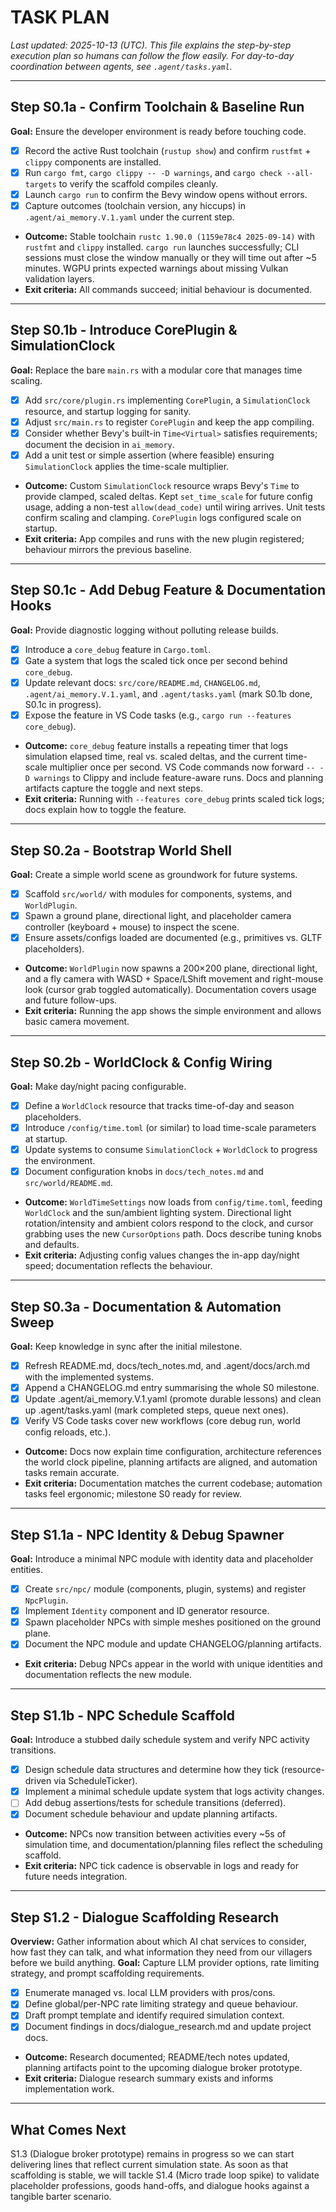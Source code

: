 # TASK PLAN

_Last updated: 2025-10-13 (UTC). This file explains the step-by-step execution plan so humans can follow the flow easily. For day-to-day coordination between agents, see `.agent/tasks.yaml`._

---

## Step S0.1a - Confirm Toolchain & Baseline Run
**Goal:** Ensure the developer environment is ready before touching code.

- [x] Record the active Rust toolchain (`rustup show`) and confirm `rustfmt` + `clippy` components are installed.
- [x] Run `cargo fmt`, `cargo clippy -- -D warnings`, and `cargo check --all-targets` to verify the scaffold compiles cleanly.
- [x] Launch `cargo run` to confirm the Bevy window opens without errors.
- [x] Capture outcomes (toolchain version, any hiccups) in `.agent/ai_memory.V.1.yaml` under the current step.
- **Outcome:** Stable toolchain `rustc 1.90.0 (1159e78c4 2025-09-14)` with `rustfmt` and `clippy` installed. `cargo run` launches successfully; CLI sessions must close the window manually or they will time out after ~5 minutes. WGPU prints expected warnings about missing Vulkan validation layers.
- **Exit criteria:** All commands succeed; initial behaviour is documented.

---

## Step S0.1b - Introduce CorePlugin & SimulationClock
**Goal:** Replace the bare `main.rs` with a modular core that manages time scaling.

- [x] Add `src/core/plugin.rs` implementing `CorePlugin`, a `SimulationClock` resource, and startup logging for sanity.
- [x] Adjust `src/main.rs` to register `CorePlugin` and keep the app compiling.
- [x] Consider whether Bevy's built-in `Time<Virtual>` satisfies requirements; document the decision in `ai_memory`.
- [x] Add a unit test or simple assertion (where feasible) ensuring `SimulationClock` applies the time-scale multiplier.
- **Outcome:** Custom `SimulationClock` resource wraps Bevy's `Time` to provide clamped, scaled deltas. Kept `set_time_scale` for future config usage, adding a non-test `allow(dead_code)` until wiring arrives. Unit tests confirm scaling and clamping. `CorePlugin` logs configured scale on startup.
- **Exit criteria:** App compiles and runs with the new plugin registered; behaviour mirrors the previous baseline.

---

## Step S0.1c - Add Debug Feature & Documentation Hooks
**Goal:** Provide diagnostic logging without polluting release builds.

- [x] Introduce a `core_debug` feature in `Cargo.toml`.
- [x] Gate a system that logs the scaled tick once per second behind `core_debug`.
- [x] Update relevant docs: `src/core/README.md`, `CHANGELOG.md`, `.agent/ai_memory.V.1.yaml`, and `.agent/tasks.yaml` (mark S0.1b done, S0.1c in progress).
- [x] Expose the feature in VS Code tasks (e.g., `cargo run --features core_debug`).
- **Outcome:** `core_debug` feature installs a repeating timer that logs simulation elapsed time, real vs. scaled deltas, and the current time-scale multiplier once per second. VS Code commands now forward `-- -D warnings` to Clippy and include feature-aware runs. Docs and planning artifacts capture the toggle and next steps.
- **Exit criteria:** Running with `--features core_debug` prints scaled tick logs; docs explain how to toggle the feature.

---

## Step S0.2a - Bootstrap World Shell
**Goal:** Create a simple world scene as groundwork for future systems.

- [x] Scaffold `src/world/` with modules for components, systems, and `WorldPlugin`.
- [x] Spawn a ground plane, directional light, and placeholder camera controller (keyboard + mouse) to inspect the scene.
- [x] Ensure assets/configs loaded are documented (e.g., primitives vs. GLTF placeholders).
- **Outcome:** `WorldPlugin` now spawns a 200×200 plane, directional light, and a fly camera with WASD + Space/LShift movement and right-mouse look (cursor grab toggled automatically). Documentation covers usage and future follow-ups.
- **Exit criteria:** Running the app shows the simple environment and allows basic camera movement.

---

## Step S0.2b - WorldClock & Config Wiring
**Goal:** Make day/night pacing configurable.

- [x] Define a `WorldClock` resource that tracks time-of-day and season placeholders.
- [x] Introduce `/config/time.toml` (or similar) to load time-scale parameters at startup.
- [x] Update systems to consume `SimulationClock` + `WorldClock` to progress the environment.
- [x] Document configuration knobs in `docs/tech_notes.md` and `src/world/README.md`.
- **Outcome:** `WorldTimeSettings` now loads from `config/time.toml`, feeding `WorldClock` and the sun/ambient lighting system. Directional light rotation/intensity and ambient colors respond to the clock, and cursor grabbing uses the new `CursorOptions` path. Docs describe tuning knobs and defaults.
- **Exit criteria:** Adjusting config values changes the in-app day/night speed; documentation reflects the behaviour.

---

## Step S0.3a - Documentation & Automation Sweep
**Goal:** Keep knowledge in sync after the initial milestone.

- [x] Refresh README.md, docs/tech_notes.md, and .agent/docs/arch.md with the implemented systems.
- [x] Append a CHANGELOG.md entry summarising the whole S0 milestone.
- [x] Update .agent/ai_memory.V.1.yaml (promote durable lessons) and clean up .agent/tasks.yaml (mark completed steps, queue next ones).
- [x] Verify VS Code tasks cover new workflows (core debug run, world config reloads, etc.).
- **Outcome:** Docs now explain time configuration, architecture references the world clock pipeline, planning artifacts are aligned, and automation tasks remain accurate.
- **Exit criteria:** Documentation matches the current codebase; automation tasks feel ergonomic; milestone S0 ready for review.
---

## Step S1.1a - NPC Identity & Debug Spawner
**Goal:** Introduce a minimal NPC module with identity data and placeholder entities.

- [x] Create `src/npc/` module (components, plugin, systems) and register `NpcPlugin`.
- [x] Implement `Identity` component and ID generator resource.
- [x] Spawn placeholder NPCs with simple meshes positioned on the ground plane.
- [x] Document the NPC module and update CHANGELOG/planning artifacts.
- **Exit criteria:** Debug NPCs appear in the world with unique identities and documentation reflects the new module.

---

## Step S1.1b - NPC Schedule Scaffold
**Goal:** Introduce a stubbed daily schedule system and verify NPC activity transitions.

- [x] Design schedule data structures and determine how they tick (resource-driven via ScheduleTicker).
- [x] Implement a minimal schedule update system that logs activity changes.
- [ ] Add debug assertions/tests for schedule transitions (deferred).
- [x] Document schedule behaviour and update planning artifacts.
- **Outcome:** NPCs now transition between activities every ~5s of simulation time, and documentation/planning files reflect the scheduling scaffold.
- **Exit criteria:** NPC tick cadence is observable in logs and ready for future needs integration.

---

## Step S1.2 - Dialogue Scaffolding Research
**Overview:** Gather information about which AI chat services to consider, how fast they can talk, and what information they need from our villagers before we build anything.
**Goal:** Capture LLM provider options, rate limiting strategy, and prompt scaffolding requirements.

- [x] Enumerate managed vs. local LLM providers with pros/cons.
- [x] Define global/per-NPC rate limiting strategy and queue behaviour.
- [x] Draft prompt template and identify required simulation context.
- [x] Document findings in docs/dialogue_research.md and update project docs.
- **Outcome:** Research documented; README/tech notes updated, planning artifacts point to the upcoming dialogue broker prototype.
- **Exit criteria:** Dialogue research summary exists and informs implementation work.

---

## What Comes Next
S1.3 (Dialogue broker prototype) remains in progress so we can start delivering lines that reflect current simulation state. As soon as that scaffolding is stable, we will tackle S1.4 (Micro trade loop spike) to validate placeholder professions, goods hand-offs, and dialogue hooks against a tangible barter scenario.






